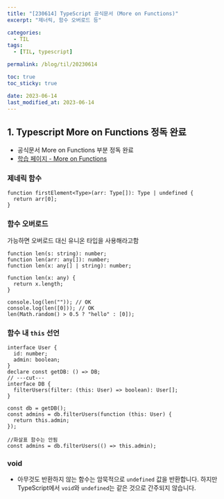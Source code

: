 ```yaml
---
title: "[230614] TypeScript 공식문서 (More on Functions)"
excerpt: "제너릭, 함수 오버로드 등"

categories:
  - TIL
tags:
  - [TIL, typescript]

permalink: /blog/til/20230614

toc: true
toc_sticky: true

date: 2023-06-14
last_modified_at: 2023-06-14
---
```


## 1. Typescript More on Functions 정독 완료

- 공식문서 More on Functions 부분 정독 완료
- [학습 페이지 - More on Functions](https://www.typescriptlang.org/docs/handbook/2/functions.html)

### 제네릭 함수

```tsx
function firstElement<Type>(arr: Type[]): Type | undefined {
  return arr[0];
}
```

### 함수 오버로드

가능하면 오버로드 대신 유니온 타입을 사용해라고함

```tsx
function len(s: string): number;
function len(arr: any[]): number;
function len(x: any[] | string): number;

function len(x: any) {
  return x.length;
}

console.log(len("")); // OK
console.log(len([0])); // OK
len(Math.random() > 0.5 ? "hello" : [0]);
```

### 함수 내 `this` 선언

```tsx
interface User {
  id: number;
  admin: boolean;
}
declare const getDB: () => DB;
// ---cut---
interface DB {
  filterUsers(filter: (this: User) => boolean): User[];
}

const db = getDB();
const admins = db.filterUsers(function (this: User) {
  return this.admin;
});

//화살표 함수는 안됨
const admins = db.filterUsers(() => this.admin);
```

### void

- 아무것도 반환하지 않는 함수는 암묵적으로 `undefined` 값을 반환합니다. 하지만 TypeScript에서 `void`와 `undefined`는 같은 것으로 간주되지 않습니다.
